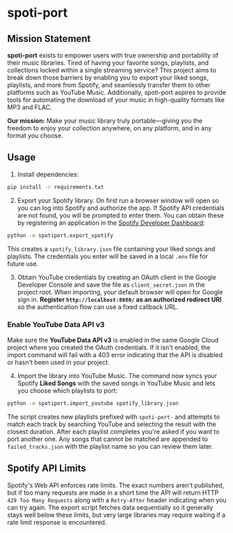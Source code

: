# spoti-port

## Mission Statement

**spoti-port** exists to empower users with true ownership and portability of their music libraries. Tired of having your favorite songs, playlists, and collections locked within a single streaming service? This project aims to break down those barriers by enabling you to export your liked songs, playlists, and more from Spotify, and seamlessly transfer them to other platforms such as YouTube Music. Additionally, spoti-port aspires to provide tools for automating the download of your music in high-quality formats like MP3 and FLAC.

**Our mission:** Make your music library truly portable—giving you the freedom to enjoy your collection anywhere, on any platform, and in any format you choose.

## Usage

1. Install dependencies:

```bash
pip install -r requirements.txt
```


2. Export your Spotify library. On first run a browser window will open so you can log into Spotify and authorize the app. If Spotify API credentials are not found, you will be prompted to enter them. You can obtain these by registering an application in the [Spotify Developer Dashboard](https://developer.spotify.com/dashboard):


```bash
python -m spotiport.export_spotify
```

This creates a `spotify_library.json` file containing your liked songs and playlists.
The credentials you enter will be saved in a local `.env` file for future use.

3. Obtain YouTube credentials by creating an OAuth client in the Google Developer Console and save the file as `client_secret.json` in the project root. When importing, your default browser will open for Google sign in. **Register `http://localhost:8080/` as an authorized redirect URI** so the authentication flow can use a fixed callback URL.

### Enable YouTube Data API v3

Make sure the **YouTube Data API v3** is enabled in the same Google Cloud project where you created the OAuth credentials. If it isn't enabled, the import command will fail with a 403 error indicating that the API is disabled or hasn't been used in your project.

4. Import the library into YouTube Music. The command now syncs your Spotify
   **Liked Songs** with the saved songs in YouTube Music and lets you choose
   which playlists to port:

```bash
python -m spotiport.import_youtube spotify_library.json
```

The script creates new playlists prefixed with `spoti-port-` and attempts to
match each track by searching YouTube and selecting the result with the closest
duration. After each playlist completes you're asked if you want to port another
one. Any songs that cannot be matched are appended to `failed_tracks.json` with
the playlist name so you can review them later.

## Spotify API Limits

Spotify's Web API enforces rate limits. The exact numbers aren't published, but if too many requests are made in a short time the API will return HTTP `429 Too Many Requests` along with a `Retry-After` header indicating when you can try again. The export script fetches data sequentially so it generally stays well below these limits, but very large libraries may require waiting if a rate limit response is encountered.
